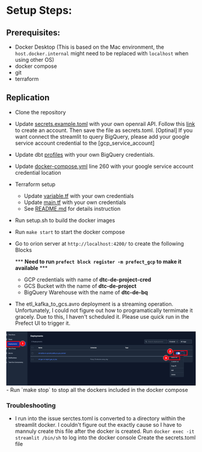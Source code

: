 # Setup Steps:

## Prerequisites:
- Docker Desktop (This is based on the Mac environment, the `host.docker.internal` might need to be replaced with `localhost` when using other OS)
- docker compose
- git
- terraform

## Replication 
- Clone the repository 
- Update [secrets.example.toml](secrets.example.toml) with your own openrail API. Follow this [link](https://publicdatafeeds.networkrail.co.uk/ntrod/create-account) to create an account. Then save the file as secrets.toml.
[Optinal] If you want connect the streamlit to query BigQuery, please add your google service account credential to the [gcp_service_account]
- Update dbt [profiles](profile-yml/profiles.yml) with your own BigQuery credentials.
- Update [docker-compose.yml](docker-compose.yml#L260) line 260 with your google service account credential location
- Terraform setup
    * Update [variable.tf](terraform_gcp/variables.tf) with your own credentials
    * Update [main.tf](terraform_gcp/main.tf) with your own credentials
    * See [README.md](terraform_gcp/README.md) for details instruction
- Run setup.sh to build the docker images
- Run `make start` to start the docker compose
- Go to orion server at `http://localhost:4200/` to create the following Blocks

    *** **Need to run `prefect block register -m prefect_gcp` to make it available** ***
    * GCP credentials with name of **dtc-de-project-cred**
    * GCS Bucket with the name of **dtc-de-project**
    * BigQuery Warehouse with the name of **dtc-de-bq**
-  The etl_kafka_to_gcs.avro deployment is a streaming operation. Unfortunately, I could not figure out how to programatically termimate it gracely. Due to this, I haven't scheduled it. Please use quick run in the Prefect UI to trigger it. 
<img src="assets/trigger prefect deployment.png" />
- Run `make stop` to stop all the dockers included in the docker compose

### Troubleshooting

- I run into the issue serctes.toml is converted to a directory within the streamlit docker. I couldn't figure out the exactly cause so I have to mannuly create this file after the docker is created.
Run `docker exec -it streamlit /bin/sh` to log into the docker console
Create the secrets.toml file

